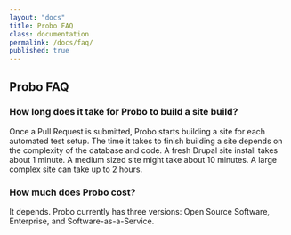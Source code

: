 ```yaml
---
layout: "docs"
title: Probo FAQ
class: documentation
permalink: /docs/faq/
published: true
---
```


## Probo FAQ

### How long does it take for Probo to build a site build?

Once a Pull Request is submitted, Probo starts building a site for each automated test setup. The time it takes to finish building a site depends on the complexity of the database and code. A fresh Drupal site install takes about 1 minute. A medium sized site might take about 10 minutes. A large complex site can take up to 2 hours.

### How much does Probo cost?
It depends. Probo currently has three versions: Open Source Software, Enterprise, and Software-as-a-Service. 

<!-- ###What's the difference between the Open Source Software and Enterprise version? -->

<!-- ###What's the difference between SaaS and Open Source Software or Enterprise versions? -->
